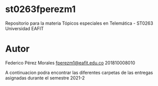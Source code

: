 # st0263fperezm1

Repositorio para la materia Tópicos especiales en Telemática - ST0263
Universidad EAFIT

# Autor

Federico Pérez Morales
fperezm1@eafit.edu.co
201810008010

A continuacion podra encontrar las diferentes carpetas de las entregas asignadas durante el semestre 2021-2